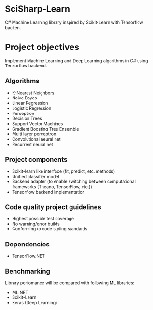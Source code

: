 # SciSharp-Learn
C# Machine Learning library inspired by Scikit-Learn with Tensorflow backen.

# Project objectives
Implement Machine Learning and Deep Learning algorithms in C# using Tensorflow backend.

## Algorithms

-  K-Nearest Neighbors
-  Naive Bayes
-  Linear Regression
-  Logistic Regression
-  Perceptron
-  Decision Trees
-  Support Vector Machines
-  Gradient Boosting Tree Ensemble
-  Multi layer perceptron
-  Convolutional neural net
-  Recurrent neural net

## Project components

-  Scikit-learn like interface (fit, predict, etc. methods)
-  Unified classifier model
-  Backend adapter (to enable switching between computational frameworks (Theano, TensorFlow, etc.))
-  Tensorflow backend implementation

## Code quality project guidelines

-  Highest possible test coverage
-  No warning/error builds
-  Conforming to code styling standards

## Dependencies

-  TensorFlow.NET

## Benchmarking

Library perfomance will be compared with following ML libraries:

-  ML.NET
-  Scikit-Learn
-  Keras (Deep Learning)
